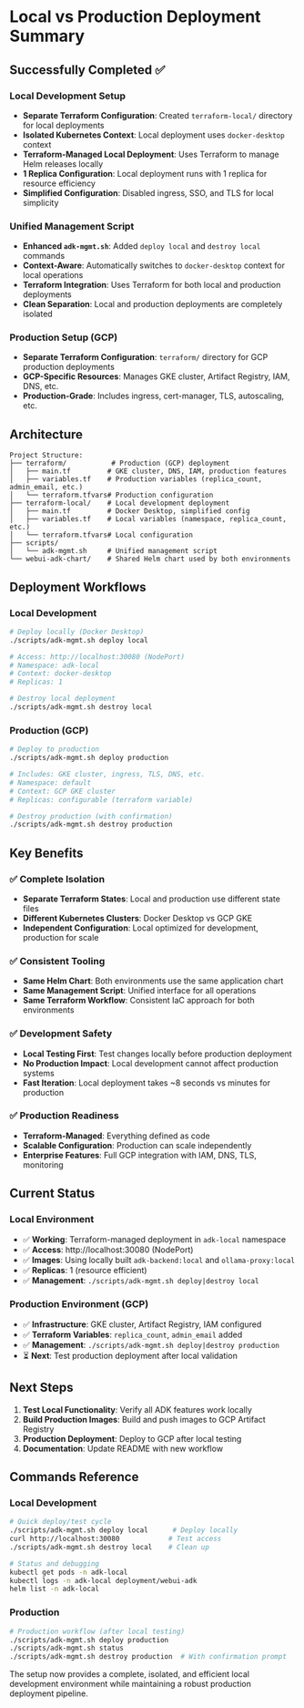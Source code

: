 # Local vs Production Deployment Summary

## Successfully Completed ✅

### Local Development Setup
- **Separate Terraform Configuration**: Created `terraform-local/` directory for local deployments
- **Isolated Kubernetes Context**: Local deployment uses `docker-desktop` context 
- **Terraform-Managed Local Deployment**: Uses Terraform to manage Helm releases locally
- **1 Replica Configuration**: Local deployment runs with 1 replica for resource efficiency
- **Simplified Configuration**: Disabled ingress, SSO, and TLS for local simplicity

### Unified Management Script
- **Enhanced `adk-mgmt.sh`**: Added `deploy local` and `destroy local` commands
- **Context-Aware**: Automatically switches to `docker-desktop` context for local operations
- **Terraform Integration**: Uses Terraform for both local and production deployments
- **Clean Separation**: Local and production deployments are completely isolated

### Production Setup (GCP)
- **Separate Terraform Configuration**: `terraform/` directory for GCP production deployments
- **GCP-Specific Resources**: Manages GKE cluster, Artifact Registry, IAM, DNS, etc.
- **Production-Grade**: Includes ingress, cert-manager, TLS, autoscaling, etc.

## Architecture

```
Project Structure:
├── terraform/           # Production (GCP) deployment
│   ├── main.tf         # GKE cluster, DNS, IAM, production features
│   ├── variables.tf    # Production variables (replica_count, admin_email, etc.)
│   └── terraform.tfvars# Production configuration
├── terraform-local/    # Local development deployment  
│   ├── main.tf         # Docker Desktop, simplified config
│   ├── variables.tf    # Local variables (namespace, replica_count, etc.)
│   └── terraform.tfvars# Local configuration
├── scripts/
│   └── adk-mgmt.sh     # Unified management script
└── webui-adk-chart/    # Shared Helm chart used by both environments
```

## Deployment Workflows

### Local Development
```bash
# Deploy locally (Docker Desktop)
./scripts/adk-mgmt.sh deploy local

# Access: http://localhost:30080 (NodePort)
# Namespace: adk-local
# Context: docker-desktop
# Replicas: 1

# Destroy local deployment
./scripts/adk-mgmt.sh destroy local
```

### Production (GCP)
```bash
# Deploy to production
./scripts/adk-mgmt.sh deploy production

# Includes: GKE cluster, ingress, TLS, DNS, etc.
# Namespace: default  
# Context: GCP GKE cluster
# Replicas: configurable (terraform variable)

# Destroy production (with confirmation)
./scripts/adk-mgmt.sh destroy production
```

## Key Benefits

### ✅ Complete Isolation
- **Separate Terraform States**: Local and production use different state files
- **Different Kubernetes Clusters**: Docker Desktop vs GCP GKE
- **Independent Configuration**: Local optimized for development, production for scale

### ✅ Consistent Tooling
- **Same Helm Chart**: Both environments use the same application chart
- **Same Management Script**: Unified interface for all operations
- **Same Terraform Workflow**: Consistent IaC approach for both environments

### ✅ Development Safety
- **Local Testing First**: Test changes locally before production deployment
- **No Production Impact**: Local development cannot affect production systems
- **Fast Iteration**: Local deployment takes ~8 seconds vs minutes for production

### ✅ Production Readiness
- **Terraform-Managed**: Everything defined as code
- **Scalable Configuration**: Production can scale independently
- **Enterprise Features**: Full GCP integration with IAM, DNS, TLS, monitoring

## Current Status

### Local Environment
- ✅ **Working**: Terraform-managed deployment in `adk-local` namespace
- ✅ **Access**: http://localhost:30080 (NodePort)
- ✅ **Images**: Using locally built `adk-backend:local` and `ollama-proxy:local`
- ✅ **Replicas**: 1 (resource efficient)
- ✅ **Management**: `./scripts/adk-mgmt.sh deploy|destroy local`

### Production Environment (GCP)
- ✅ **Infrastructure**: GKE cluster, Artifact Registry, IAM configured
- ✅ **Terraform Variables**: `replica_count`, `admin_email` added
- ✅ **Management**: `./scripts/adk-mgmt.sh deploy|destroy production`
- ⏳ **Next**: Test production deployment after local validation

## Next Steps

1. **Test Local Functionality**: Verify all ADK features work locally
2. **Build Production Images**: Build and push images to GCP Artifact Registry
3. **Production Deployment**: Deploy to GCP after local testing
4. **Documentation**: Update README with new workflow

## Commands Reference

### Local Development
```bash
# Quick deploy/test cycle
./scripts/adk-mgmt.sh deploy local      # Deploy locally
curl http://localhost:30080            # Test access
./scripts/adk-mgmt.sh destroy local    # Clean up

# Status and debugging
kubectl get pods -n adk-local
kubectl logs -n adk-local deployment/webui-adk
helm list -n adk-local
```

### Production
```bash
# Production workflow (after local testing)
./scripts/adk-mgmt.sh deploy production
./scripts/adk-mgmt.sh status
./scripts/adk-mgmt.sh destroy production  # With confirmation prompt
```

The setup now provides a complete, isolated, and efficient local development environment while maintaining a robust production deployment pipeline.
